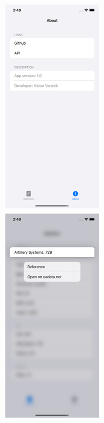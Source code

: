 
<img src="https://github.com/kotleni/uadata-ios/blob/master/assets/1.png?raw=true" width=300/><br>

<img src="https://github.com/kotleni/uadata-ios/blob/master/assets/2.png?raw=true" width=300/><br>
